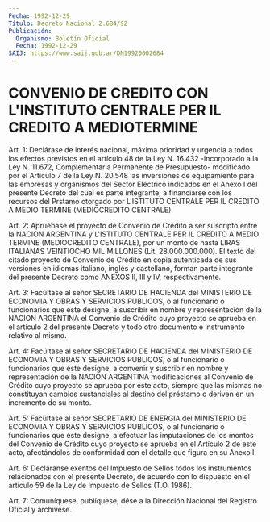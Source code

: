 ```yaml
---
Fecha: 1992-12-29
Título: Decreto Nacional 2.684/92
Publicación:
  Organismo: Boletín Oficial
  Fecha: 1992-12-29
SAIJ: https://www.saij.gob.ar/DN19920002684
---
```

# CONVENIO DE CREDITO CON L'INSTITUTO CENTRALE PER IL CREDITO A MEDIOTERMINE

<a id="1"></a>
Art. 1: Declárase de interés nacional, máxima prioridad y urgencia a todos los efectos previstos en  el artículo 48 de la Ley N. 16.432 -incorporado a la Ley N. 11.672, Complementaria Permanente de Presupuesto- modificado por el Artículo 7 de la Ley N. 20.548 las inversiones de equipamiento para las empresas y organismos del Sector Eléctrico indicados en el Anexo I del presente Decreto del cual es parte integrante, a financiarse con los recursos del Prstamo otorgado por L'ISTITUTO CENTRALE PER IL CREDITO A MEDIO TERMINE (MEDIOCREDITO CENTRALE).

<a id="2"></a>
Art. 2: Apruébase el proyecto de Convenio de Crédito a ser suscripto entre la NACION ARGENTINA y L'ISTITUTO CENTRALE PER IL CREDITO A MEDIO TERMINE (MEDIOCREDITO CENTRALE), por un monto de hasta LIRAS ITALIANAS VEINTIOCHO MIL MILLONES (Lit. 28.000.000.000). El texto del citado proyecto de Convenio de Crédito en copia autenticada de sus versiones en idiomas italiano, inglés y castellano, forman parte integrante del presente Decreto como ANEXOS II, III y IV, respectivamente.

<a id="3"></a>
Art. 3: Facúltase al señor SECRETARIO DE HACIENDA del MINISTERIO DE ECONOMIA Y OBRAS Y SERVICIOS PUBLICOS, o al funcionario o funcionarios que éste designe, a suscribir en nombre y representación de la NACION ARGENTINA el Convenio de Crédito cuyo proyecto se aprueba en el artículo 2 del presente Decreto y todo otro documento e instrumento relativo al mismo.

<a id="4"></a>
Art. 4: Facúltase al señor SECRETARIO DE HACIENDA del MINISTERIO DE ECONOMIA Y OBRAS Y SERVICIOS PUBLICOS, o al funcionario o funcionarios que éste designe, a convenir y suscribir en nombre y representación de la NACION ARGENTINA modificaciones al Convenio de Crédito cuyo proyecto se aprueba por este acto, siempre que las mismas no constituyan cambios sustanciales al destino del préstamo o deriven en un incremento de su monto.

<a id="5"></a>
Art. 5: Facúltase al señor SECRETARIO DE ENERGIA del MINISTERIO DE ECONOMIA Y OBRAS Y SERVICIOS PUBLICOS, o al funcionario o funcionarios que éste designe, a efectuar las imputaciones de los montos del Convenio de Crédito cuyo proyecto se aprueba en el Artículo 2 de este acto, afectándolos de conformidad con el detalle que figura en su Anexo I.

<a id="6"></a>
Art. 6: Decláranse exentos del Impuesto de Sellos todos los instrumentos relacionados con el presente Decreto, de acuerdo con lo dispuesto en el artículo 59 de la  Ley de Impuesto de Sellos (T.O. 1986).

<a id="7"></a>
Art. 7: Comuníquese, publíquese, dése a la Dirección Nacional del Registro Oficial y archívese.
